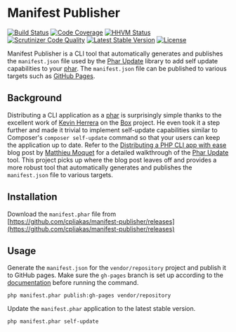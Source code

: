 # Manifest Publisher

[![Build Status](https://travis-ci.org/cpliakas/manifest-publisher.svg?branch=master)](https://travis-ci.org/cpliakas/manifest-publisher)
[![Code Coverage](https://scrutinizer-ci.com/g/cpliakas/manifest-publisher/badges/coverage.png?b=master)](https://scrutinizer-ci.com/g/cpliakas/manifest-publisher/?branch=master)
[![HHVM Status](http://hhvm.h4cc.de/badge/cpliakas/manifest-publisher.svg)](http://hhvm.h4cc.de/package/cpliakas/manifest-publisher)
[![Scrutinizer Code Quality](https://scrutinizer-ci.com/g/cpliakas/manifest-publisher/badges/quality-score.png?b=master)](https://scrutinizer-ci.com/g/cpliakas/manifest-publisher/?branch=master)
[![Latest Stable Version](https://poser.pugx.org/cpliakas/manifest-publisher/v/stable.svg)](https://packagist.org/packages/cpliakas/manifest-publisher)
[![License](https://poser.pugx.org/cpliakas/manifest-publisher/license.svg)](https://packagist.org/packages/cpliakas/manifest-publisher)

Manifest Publisher is a CLI tool that automatically generates and publishes the
`manifest.json` file used by the [Phar Update](https://github.com/herrera-io/php-phar-update)
library to add self update capabilities to your [phar](http://php.net/manual/en/intro.phar.php).
The `manifest.json` file can be published to various targets such as [GitHub Pages](https://pages.github.com/).

## Background

Distributing a CLI application as a [phar](http://php.net/manual/en/intro.phar.php)
is surprisingly simple thanks to the excellent work of [Kevin Herrera](https://github.com/kherge)
on the [Box](https://github.com/herrera-io/php-box) project. He even took it a
step further and made it trivial to implement self-update capabilities similar
to Composer's `composer self-update` command so that your users can keep the
application up to date. Refer to the [Distributing a PHP CLI app with ease](http://moquet.net/blog/distributing-php-cli/)
blog post by [Matthieu Moquet](https://github.com/MattKetmo) for a detailed
walkthrough of the [Phar Update](https://github.com/herrera-io/php-phar-update)
tool. This project picks up where the blog post leaves off and provides a more
robust tool that automatically generates and publishes the `manifest.json` file
to various targets.

## Installation

Download the `manifest.phar` file from [https://github.com/cpliakas/manifest-publisher/releases](https://github.com/cpliakas/manifest-publisher/releases)

## Usage

Generate the `manifest.json` for the `vendor/repository` project and publish it
to GitHub pages. Make sure the `gh-pages` branch is set up according to the
[documentation](https://help.github.com/articles/creating-project-pages-manually)
before running the command.

`php manifest.phar publish:gh-pages vendor/repository`

Update the `manifest.phar` application to the latest stable version.

`php manifest.phar self-update`
